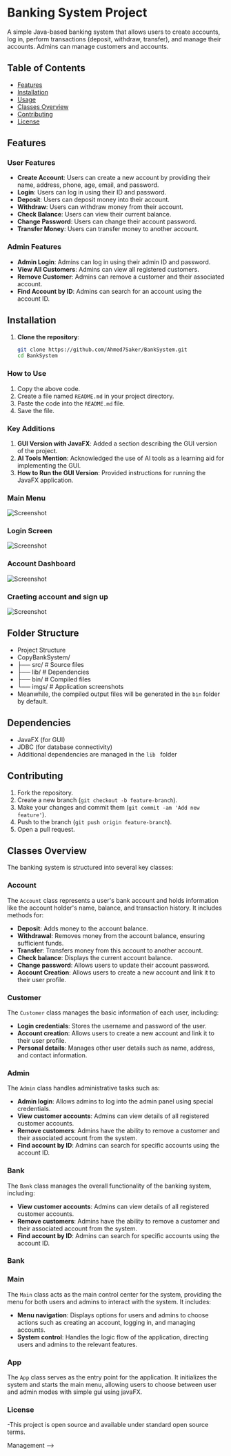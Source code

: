# Banking System Project

A simple Java-based banking system that allows users to create accounts, log in, perform transactions (deposit, withdraw, transfer), and manage their accounts. Admins can manage customers and accounts.

## Table of Contents

- [Features](#features)
- [Installation](#installation)
- [Usage](#usage)
- [Classes Overview](#classes-overview)
- [Contributing](#contributing)
- [License](#license)
## Features

### User Features
- **Create Account**: Users can create a new account by providing their name, address, phone, age, email, and password.
- **Login**: Users can log in using their ID and password.
- **Deposit**: Users can deposit money into their account.
- **Withdraw**: Users can withdraw money from their account.
- **Check Balance**: Users can view their current balance.
- **Change Password**: Users can change their account password.
- **Transfer Money**: Users can transfer money to another account.

### Admin Features
- **Admin Login**: Admins can log in using their admin ID and password.
- **View All Customers**: Admins can view all registered customers.
- **Remove Customer**: Admins can remove a customer and their associated account.
- **Find Account by ID**: Admins can search for an account using the account ID.

## Installation

1. **Clone the repository**:
   ```bash
   git clone https://github.com/Ahmed7Saker/BankSystem.git
   cd BankSystem


### How to Use
1. Copy the above code.
2. Create a file named `README.md` in your project directory.
3. Paste the code into the `README.md` file.
4. Save the file.

### Key Additions
1. **GUI Version with JavaFX**: Added a section describing the GUI version of the project.
2. **AI Tools Mention**: Acknowledged the use of AI tools as a learning aid for implementing the GUI.
3. **How to Run the GUI Version**: Provided instructions for running the JavaFX application.
### Main Menu
![Screenshot](imgs/Screenshot%202025-01-27%20184616.png)

### Login Screen
![Screenshot](imgs/Screenshot%202025-01-27%20185113.png)

### Account Dashboard
![Screenshot](imgs/Screenshot%202025-01-27%20185200.png)
### Craeting account and sign up
![Screenshot](imgs/Screenshot%202025-01-27%20190550.png)

## Folder Structure
- Project Structure
 -  CopyBankSystem/
 -  ├── src/         # Source files
  - ├── lib/         # Dependencies
  - ├── bin/         # Compiled files
  - └── imgs/        # Application screenshots
  - Meanwhile, the compiled output files will be generated in the `bin` folder by default.
## Dependencies
- JavaFX (for GUI)
- JDBC (for database connectivity)
- Additional dependencies are managed in the `lib ` folder

## Contributing
1. Fork the repository.
2. Create a new branch (`git checkout -b feature-branch`).
3. Make your changes and commit them (`git commit -am 'Add new feature'`).
4. Push to the branch (`git push origin feature-branch`).
5. Open a pull request.

## Classes Overview
The banking system is structured into several key classes:

### **Account**
The `Account` class represents a user's bank account and holds information like the account holder's name, balance, and transaction history. It includes methods for:
- **Deposit**: Adds money to the account balance.
- **Withdrawal**: Removes money from the account balance, ensuring sufficient funds.
- **Transfer**: Transfers money from this account to another account.
- **Check balance**: Displays the current account balance.
- **Change password**: Allows users to update their account password.
- **Account Creation**: Allows users to create a new account and link it to their user profile.


### **Customer**
The `Customer` class manages the basic information of each user, including:
- **Login credentials**: Stores the username and password of the user.
- **Account creation**: Allows users to create a new account and link it to their user profile.
- **Personal details**: Manages other user details such as name, address, and contact information.


### **Admin**
The `Admin` class handles administrative tasks such as:
- **Admin login**: Allows admins to log into the admin panel using special credentials.
- **View customer accounts**: Admins can view details of all registered customer accounts.
- **Remove customers**: Admins have the ability to remove a customer and their associated account from the system.
- **Find account by ID**: Admins can search for specific accounts using the account ID.
### **Bank**
The `Bank` class manages the overall functionality of the banking system, including:
- **View customer accounts**: Admins can view details of all registered customer accounts.
- **Remove customers**: Admins have the ability to remove a customer and their associated account from the system.
- **Find account by ID**: Admins can search for specific accounts using the account ID.
### **Bank**

### **Main**
The `Main` class acts as the main control center for the system, providing the menu for both users and admins to interact with the system. It includes:
- **Menu navigation**: Displays options for users and admins to choose actions such as creating an account, logging in, and managing accounts.
- **System control**: Handles the logic flow of the application, directing users and admins to the relevant features.

### **App**
The `App` class serves as the entry point for the application. It initializes the system and starts the main menu, allowing users to choose between user and admin modes with simple gui using javaFX.
### License
-This project is open source and available under standard open source terms.


<!-- 
> If you want to customize the folder structure, open `.vscode/settings.json` and update the related settings there.

<!-- ## Dependency  -->Management
<!-- 
The `JAVA PROJECTS` view allows you to manage your dependencies. More details can be found [here](https://github.com/microsoft/vscode-java-dependency#manage-dependencies).
 --> -->